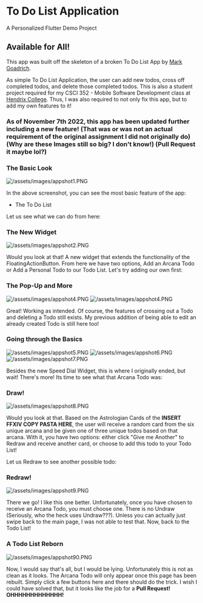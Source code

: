 # To Do List Application

A Personalized Flutter Demo Project

## Available for All!

This app was built off the skeleton of a broken To Do List App by [Mark Goadrich](https://github.com/mgoadric/to-dont-list).

As simple To Do List Application, the user can add new todos, cross off completed todos, and delete those completed todos. This is also a student project required for my CSCI 352 - Mobile Software Development class at [Hendrix College](https://www.hendrix.edu/). Thus, I was also required to not only fix this app, but to add my own features to it! 

### As of November 7th 2022, this app has been updated further including a new feature! (That was or was not an actual requirement of the original assignment I did not originally do) (Why are these Images still so big? I don't know!) (Pull Request it maybe lol?)

### The Basic Look
![/assets/images/appshot1.PNG](/assets/images/appshot1.PNG)

In the above screenshot, you can see the most basic feature of the app: 
- The To Do List

Let us see what we can do from here:

### The New Widget
![/assets/images/appshot2.PNG](/assets/images/appshot2.PNG)

Would you look at that! A new widget that extends the functionality of the FloatingActionButton. From here we have two options, Add an Arcana Todo or Add a Personal Todo to our Todo List. Let's try adding our own first:

### The Pop-Up and More
![/assets/images/appshot4.PNG](/assets/images/appshot3.PNG) ![/assets/images/appshot4.PNG](/assets/images/appshot4.PNG)

Great! Working as intended. Of course, the features of crossing out a Todo and deleting a Todo still exists. My previous addition of being able to edit an already created Todo is still here too! 

### Going through the Basics
![/assets/images/appshot5.PNG](/assets/images/appshot5.PNG) ![/assets/images/appshot6.PNG](/assets/images/appshot6.PNG) ![/assets/images/appshot7.PNG](/assets/images/appshot7.PNG)

Besides the new Speed Dial Widget, this is where I originally ended, but wait! There's more! Its time to see what that Arcana Todo was:

### Draw!
![/assets/images/appshot8.PNG](/assets/images/appshot8.PNG)

Would you look at that. Based on the Astrologian Cards of the **INSERT FFXIV COPY PASTA HERE**, the user will receive a random card from the six unique arcana and be given one of three unique todos based on that arcana. With it, you have two options: either click "Give me Another" to Redraw and receive another card, or choose to add this todo to your Todo List!

Let us Redraw to see another possible todo:

### Redraw!
![/assets/images/appshot9.PNG](/assets/images/appshot9.PNG)

There we go! I like this one better. Unfortunately, once you have chosen to receive an Arcana Todo, you must choose one. There is no Undraw (Seriously, who the heck uses Undraw???). Unless you can actually just swipe back to the main page, I was not able to test that. Now, back to the Todo List!

### A Todo List Reborn
![/assets/images/appshot90.PNG](/assets/images/appshot90.PNG)

Now, I would say that's all, but I would be lying. Unfortunately this is not as clean as it looks. The Arcana Todo will only appear once this page has been rebuilt. Simply click a few buttons here and there should do the trick. I wish I could have solved that, but it looks like the job for a **Pull Request! OHHHHHHHHHHHHH!**
